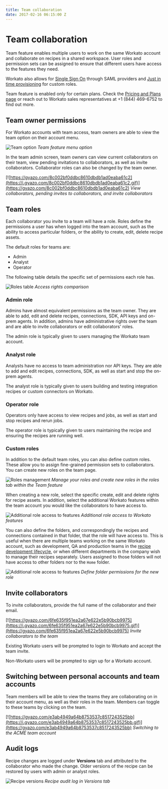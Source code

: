 ```yaml
---
title: Team collaboration
date: 2017-02-16 06:15:00 Z
---
```


# Team collaboration
Team feature enables multiple users to work on the same Workato account and collaborate on recipes in a shared workspace. User roles and permission sets can be assigned to ensure that different users have access to the features they need.

Workato also allows for [Single Sign On](/user-accounts-and-teams/single-sign-on.md) through SAML providers and [Just in time provisioning](/user-accounts-and-teams/just-in-time-provisioning.md) for custom roles. 

Team feature is enabled only for certain plans. Check the [Pricing and Plans page](https://www.workato.com/pricing?audience=general) or reach out to Workato sales representatives at +1 (844) 469-6752 to find out more.

## Team owner permissions
For Workato accounts with team access, team owners are able to view the team option on their account menu.

![Team option](/assets/images/user-accounts-and-teams/team-collaboration/team-option.png)
*Team feature menu option*

In the team admin screen, team owners can view current collaborators on their team, view pending invitations to collaborators, as well as invite collaborators. Collaborator roles can also be changed by the team owner.

[![https://gyazo.com/8c002bf0ddbc8610dbdb1ad0eaba61c2](https://i.gyazo.com/8c002bf0ddbc8610dbdb1ad0eaba61c2.gif)](https://gyazo.com/8c002bf0ddbc8610dbdb1ad0eaba61c2)
*View collaborators, pending invites to collaborators, and invite collaborators*

## Team roles
Each collaborator you invite to a team will have a role. Roles define the permissions a user has when logged into the team account, such as the ability to access particular folders, or the ability to create, edit, delete recipe assets.

The default roles for teams are:
- Admin
- Analyst
- Operator

The following table details the specific set of permissions each role has.

![Roles table](/assets/images/user-accounts-and-teams/team-collaboration/roles-table.png)
*Access rights comparison*

### Admin role
Admins have almost equivalent permissions as the team owner. They are able to add, edit and delete recipes, connections, SDK, API keys and on-prem agents. In addition, admins have administrative rights over the team and are able to invite collaborators or edit collaborators' roles.

The admin role is typically given to users managing the Workato team account.

### Analyst role
Analysts have no access to team administration nor API keys. They are able to add and edit recipes, connections, SDK, as well as start and stop the on-prem agents.

The analyst role is typically given to users building and testing integration recipes or custom connectors on Workato.

### Operator role
Operators only have access to view recipes and jobs, as well as start and stop recipes and rerun jobs.

The operator role is typically given to users maintaining the recipe and ensuring the recipes are running well.

### Custom roles
In addition to the default team roles, you can also define custom roles. These allow you to assign fine-grained permission sets to collaborators. You can create new roles on the team page.

![Roles management](/assets/images/user-accounts-and-teams/team-collaboration/roles-management.png)
*Manage your roles and create new roles in the roles tab within the Team feature*

When creating a new role, select the specific create, edit and delete rights for recipe assets. In addition, select the additional Workato features within the team account you would like the collaborators to have access to.

![Additional role access to features](/assets/images/user-accounts-and-teams/team-collaboration/role-permissons.gif)
*Additional role access to Workato features*

You can also define the folders, and correspondingly the recipes and connections contained in that folder, that the role will have access to. This is useful when there are multiple teams working on the same Workato account, such as development, QA and production teams in the [recipe development lifecycle](/recipe-development-lifecycle.md), or when different departments in the company wish to manage their recipes separately. Users assigned to those folders will not have access to other folders nor to the `Home` folder.

![Additional role access to features](/assets/images/user-accounts-and-teams/team-collaboration/folder-permissions.gif)
*Define folder permissions for the new role*

## Invite collaborators
To invite collaborators, provide the full name of the collaborator and their email.

[![https://gyazo.com/6fe635f951ea2a67e622e5b90bcb9975](https://i.gyazo.com/6fe635f951ea2a67e622e5b90bcb9975.gif)](https://gyazo.com/6fe635f951ea2a67e622e5b90bcb9975)
*Invite collaborators to the team*

Existing Workato users will be prompted to login to Workato and accept the team invite.

Non-Workato users will be prompted to sign up for a Workato account.

## Switching between personal accounts and team accounts
Team members will be able to view the teams they are collaborating on in their account menu, as well as their roles in the team. Members can toggle to these teams by clicking on the team.

[![https://gyazo.com/e3ab4949a64b8753537c8517243525bb](https://i.gyazo.com/e3ab4949a64b8753537c8517243525bb.gif)](https://gyazo.com/e3ab4949a64b8753537c8517243525bb)
*Switching to the ACME team account*

## Audit logs
Recipe changes are logged under **Versions** tab and attributed to the collaborator who made the change. Older versions of the recipe can be restored by users with admin or analyst roles.

![Recipe versions](/assets/images/user-accounts-and-teams/team-collaboration/recipe-versions.png)
*Recipe audit log in Versions tab*
